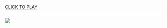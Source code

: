 
<a href="https://premium76.site?title=year_of_the_snake_google_game_unblocked&ref=13M">CLICK TO PLAY</a></h3>
<hr>

<a href="https://premium76.site?title=year_of_the_snake_google_game_unblocked&ref=13M"><img src="https://clearcache.store/games.png"></a>


